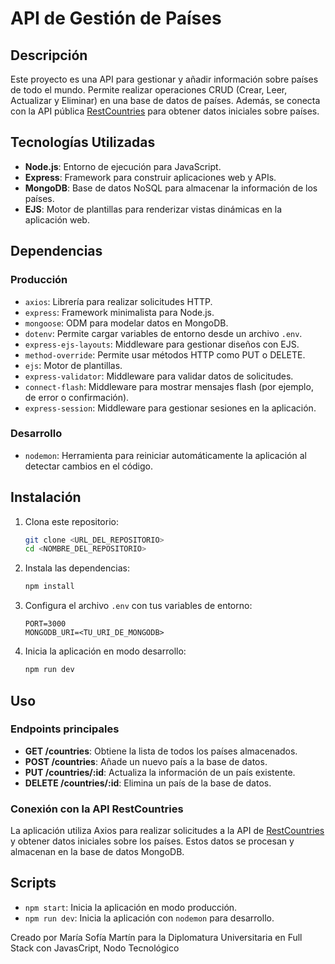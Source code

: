 # API de Gestión de Países

## Descripción
Este proyecto es una API para gestionar y añadir información sobre países de todo el mundo. Permite realizar operaciones CRUD (Crear, Leer, Actualizar y Eliminar) en una base de datos de países. Además, se conecta con la API pública [RestCountries](https://restcountries.com/v3.1/all) para obtener datos iniciales sobre países.

## Tecnologías Utilizadas
- **Node.js**: Entorno de ejecución para JavaScript.
- **Express**: Framework para construir aplicaciones web y APIs.
- **MongoDB**: Base de datos NoSQL para almacenar la información de los países.
- **EJS**: Motor de plantillas para renderizar vistas dinámicas en la aplicación web.

## Dependencias

### Producción
- `axios`: Librería para realizar solicitudes HTTP.
- `express`: Framework minimalista para Node.js.
- `mongoose`: ODM para modelar datos en MongoDB.
- `dotenv`: Permite cargar variables de entorno desde un archivo `.env`.
- `express-ejs-layouts`: Middleware para gestionar diseños con EJS.
- `method-override`: Permite usar métodos HTTP como PUT o DELETE.
- `ejs`: Motor de plantillas.
- `express-validator`: Middleware para validar datos de solicitudes.
- `connect-flash`: Middleware para mostrar mensajes flash (por ejemplo, de error o confirmación).
- `express-session`: Middleware para gestionar sesiones en la aplicación.

### Desarrollo
- `nodemon`: Herramienta para reiniciar automáticamente la aplicación al detectar cambios en el código.

## Instalación

1. Clona este repositorio:
   ```bash
   git clone <URL_DEL_REPOSITORIO>
   cd <NOMBRE_DEL_REPOSITORIO>
   ```

2. Instala las dependencias:
   ```bash
   npm install
   ```

3. Configura el archivo `.env` con tus variables de entorno:
   ```env
   PORT=3000
   MONGODB_URI=<TU_URI_DE_MONGODB>
   ```

4. Inicia la aplicación en modo desarrollo:
   ```bash
   npm run dev
   ```

## Uso

### Endpoints principales
- **GET /countries**: Obtiene la lista de todos los países almacenados.
- **POST /countries**: Añade un nuevo país a la base de datos.
- **PUT /countries/:id**: Actualiza la información de un país existente.
- **DELETE /countries/:id**: Elimina un país de la base de datos.

### Conexión con la API RestCountries
La aplicación utiliza Axios para realizar solicitudes a la API de [RestCountries](https://restcountries.com/v3.1/all) y obtener datos iniciales sobre los países. Estos datos se procesan y almacenan en la base de datos MongoDB.

## Scripts

- `npm start`: Inicia la aplicación en modo producción.
- `npm run dev`: Inicia la aplicación con `nodemon` para desarrollo.

Creado por María Sofía Martín para la Diplomatura Universitaria en Full Stack con JavasCript, Nodo Tecnológico

